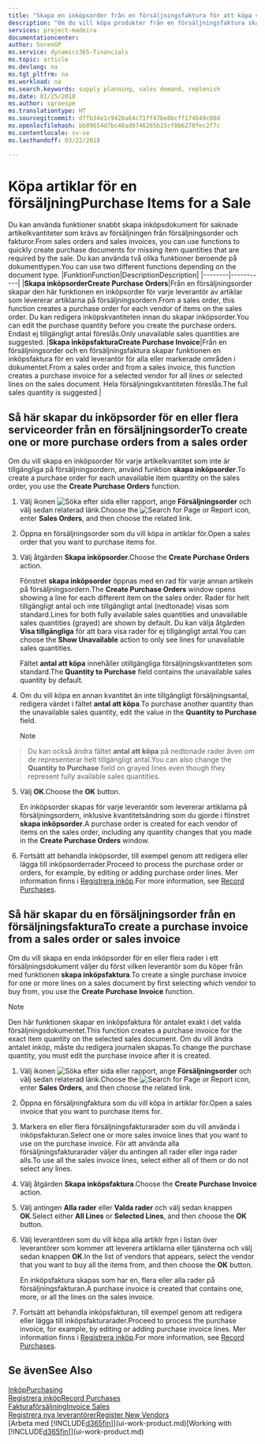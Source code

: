 ```yaml
---
title: "Skapa en inköpsorder från en försäljningsfaktura för att köpa varor till försäljning |  Microsoft Docs"
description: "Om du vill köpa produkter från en försäljningsfaktura skapar du en inköpsfaktura för en leverantör."
services: project-madeira
documentationcenter: 
author: SorenGP
ms.service: dynamics365-financials
ms.topic: article
ms.devlang: na
ms.tgt_pltfrm: na
ms.workload: na
ms.search.keywords: supply planning, sales demand, replenish
ms.date: 01/25/2018
ms.author: sgroespe
ms.translationtype: HT
ms.sourcegitcommit: d7fb34e1c9428a64c71ff47be8bcff174649c00d
ms.openlocfilehash: bb89654d7bc48ad9746265b15cf0b6270fec2f7c
ms.contentlocale: sv-se
ms.lasthandoff: 03/22/2018

---
```

# <a name="purchase-items-for-a-sale"></a><span data-ttu-id="18f69-103">Köpa artiklar för en försäljning</span><span class="sxs-lookup"><span data-stu-id="18f69-103">Purchase Items for a Sale</span></span>
<span data-ttu-id="18f69-104">Du kan använda funktioner snabbt skapa inköpsdokument för saknade artikelkvantiteter som krävs av försäljningen från försäljningsorder och fakturor.</span><span class="sxs-lookup"><span data-stu-id="18f69-104">From sales orders and sales invoices, you can use functions to quickly create purchase documents for missing item quantities that are required by the sale.</span></span> <span data-ttu-id="18f69-105">Du kan använda två olika funktioner beroende på dokumenttypen.</span><span class="sxs-lookup"><span data-stu-id="18f69-105">You can use two different functions depending on the document type.</span></span>
|<span data-ttu-id="18f69-106">Funktion</span><span class="sxs-lookup"><span data-stu-id="18f69-106">Function</span></span>|<span data-ttu-id="18f69-107">Description</span><span class="sxs-lookup"><span data-stu-id="18f69-107">Description</span></span>|
|--------|-----------|
|<span data-ttu-id="18f69-108">**Skapa inköpsorder**</span><span class="sxs-lookup"><span data-stu-id="18f69-108">**Create Purchase Orders**</span></span>|<span data-ttu-id="18f69-109">Från en försäljningsorder skapar den här funktionen en inköpsorder för varje leverantör av artiklar som levererar artiklarna på försäljningsordern.</span><span class="sxs-lookup"><span data-stu-id="18f69-109">From a sales order, this function creates a purchase order for each vendor of items on the sales order.</span></span> <span data-ttu-id="18f69-110">Du kan redigera inköpskvantiteten innan du skapar inköpsorder.</span><span class="sxs-lookup"><span data-stu-id="18f69-110">You can edit the purchase quantity before you create the purchase orders.</span></span> <span data-ttu-id="18f69-111">Endast ej tillgängligt antal föreslås.</span><span class="sxs-lookup"><span data-stu-id="18f69-111">Only unavailable sales quantities are suggested.</span></span>
|<span data-ttu-id="18f69-112">**Skapa inköpsfaktura**</span><span class="sxs-lookup"><span data-stu-id="18f69-112">**Create Purchase Invoice**</span></span>|<span data-ttu-id="18f69-113">Från en försäljningsorder och en försäljningsfaktura skapar funktionen en inköpsfaktura för en vald leverantör för alla eller markerade områden i dokumentet.</span><span class="sxs-lookup"><span data-stu-id="18f69-113">From a sales order and from a sales invoice, this function creates a purchase invoice for a selected vendor for all lines or selected lines on the sales document.</span></span> <span data-ttu-id="18f69-114">Hela försäljningskvantiteten föreslås.</span><span class="sxs-lookup"><span data-stu-id="18f69-114">The full sales quantity is suggested.</span></span>|

## <a name="to-create-one-or-more-purchase-orders-from-a-sales-order"></a><span data-ttu-id="18f69-115">Så här skapar du inköpsorder för en eller flera serviceorder från en försäljningsorder</span><span class="sxs-lookup"><span data-stu-id="18f69-115">To create one or more purchase orders from a sales order</span></span>
<span data-ttu-id="18f69-116">Om du vill skapa en inköpsorder för varje artikelkvantitet som inte är tillgängliga på försäljningsordern, använd funktion **skapa inköpsorder**.</span><span class="sxs-lookup"><span data-stu-id="18f69-116">To create a purchase order for each unavailable item quantity on the sales order, you use the **Create Purchase Orders** function.</span></span>

1. <span data-ttu-id="18f69-117">Välj ikonen ![Söka efter sida eller rapport](media/ui-search/search_small.png "Ikonen Söka efter sida eller rapport"), ange **Försäljningsorder** och välj sedan relaterad länk.</span><span class="sxs-lookup"><span data-stu-id="18f69-117">Choose the ![Search for Page or Report](media/ui-search/search_small.png "Search for Page or Report icon") icon, enter **Sales Orders**, and then choose the related link.</span></span>
2. <span data-ttu-id="18f69-118">Öppna en försäljningsorder som du vill köpa in artiklar för.</span><span class="sxs-lookup"><span data-stu-id="18f69-118">Open a sales order that you want to purchase items for.</span></span>
3. <span data-ttu-id="18f69-119">Välj åtgärden **Skapa inköpsorder**.</span><span class="sxs-lookup"><span data-stu-id="18f69-119">Choose the **Create Purchase Orders** action.</span></span>

    <span data-ttu-id="18f69-120">Fönstret **skapa inköpsorder** öppnas med en rad för varje annan artikeln på försäljningsordern.</span><span class="sxs-lookup"><span data-stu-id="18f69-120">The **Create Purchase Orders** window opens showing a line for each different item on the sales order.</span></span> <span data-ttu-id="18f69-121">Rader för helt tillgängligt antal och inte tillgängligt antal (nedtonade) visas som standard.</span><span class="sxs-lookup"><span data-stu-id="18f69-121">Lines for both fully available sales quantities and unavailable sales quantities (grayed) are shown by default.</span></span> <span data-ttu-id="18f69-122">Du kan välja åtgärden **Visa tillgängliga** för att bara visa rader för ej tillgängligt antal.</span><span class="sxs-lookup"><span data-stu-id="18f69-122">You can choose the **Show Unavailable** action to only see lines for unavailable sales quantities.</span></span>

    <span data-ttu-id="18f69-123">Fältet **antal att köpa** innehåller otillgängliga försäljningskvantiteten som standard.</span><span class="sxs-lookup"><span data-stu-id="18f69-123">The **Quantity to Purchase** field contains the unavailable sales quantity by default.</span></span>
4. <span data-ttu-id="18f69-124">Om du vill köpa en annan kvantitet än inte tillgängligt försäljningsantal, redigera värdet i fältet **antal att köpa**.</span><span class="sxs-lookup"><span data-stu-id="18f69-124">To purchase another quantity than the unavailable sales quantity, edit the value in the **Quantity to Purchase** field.</span></span>

    > [!NOTE]  
>   <span data-ttu-id="18f69-125">Du kan också ändra fältet **antal att köpa** på nedtonade rader även om de representerar helt tillgängligt antal.</span><span class="sxs-lookup"><span data-stu-id="18f69-125">You can also change the **Quantity to Purchase** field on grayed lines even though they represent fully available sales quantities.</span></span>
5. <span data-ttu-id="18f69-126">Välj **OK**.</span><span class="sxs-lookup"><span data-stu-id="18f69-126">Choose the **OK** button.</span></span>

    <span data-ttu-id="18f69-127">En inköpsorder skapas för varje leverantör som levererar artiklarna på försäljningsordern, inklusive kvantitetsändring som du gjorde i fönstret **skapa inköpsorder**.</span><span class="sxs-lookup"><span data-stu-id="18f69-127">A purchase order is created for each vendor of items on the sales order, including any quantity changes that you made in the **Create Purchase Orders** window.</span></span>
7. <span data-ttu-id="18f69-128">Fortsätt att behandla inköpsorder, till exempel genom att redigera eller lägga till inköpsorderrader.</span><span class="sxs-lookup"><span data-stu-id="18f69-128">Proceed to process the purchase order or orders, for example, by editing or adding purchase order lines.</span></span> <span data-ttu-id="18f69-129">Mer information finns i [Registrera inköp](purchasing-how-record-purchases.md).</span><span class="sxs-lookup"><span data-stu-id="18f69-129">For more information, see [Record Purchases](purchasing-how-record-purchases.md).</span></span>


## <a name="to-create-a-purchase-invoice-from-a-sales-order-or-sales-invoice"></a><span data-ttu-id="18f69-130">Så här skapar du en försäljningsorder från en försäljningsfaktura</span><span class="sxs-lookup"><span data-stu-id="18f69-130">To create a purchase invoice from a sales order or sales invoice</span></span>
<span data-ttu-id="18f69-131">Om du vill skapa en enda inköpsorder för en eller flera rader i ett försäljningsdokument väljer du först vilken leverantör som du köper från med funktionen **skapa inköpsfaktura**.</span><span class="sxs-lookup"><span data-stu-id="18f69-131">To create a single purchase invoice for one or more lines on a sales document by first selecting which vendor to buy from, you use the **Create Purchase Invoice** function.</span></span>

> [!NOTE]  
>   <span data-ttu-id="18f69-132">Den här funktionen skapar en inköpsfaktura för antalet exakt i det valda försäljningsdokumentet.</span><span class="sxs-lookup"><span data-stu-id="18f69-132">This function creates a purchase invoice for the exact item quantity on the selected sales document.</span></span> <span data-ttu-id="18f69-133">Om du vill ändra antalet inköp, måste du redigera journalen skapas.</span><span class="sxs-lookup"><span data-stu-id="18f69-133">To change the purchase quantity, you must edit the purchase invoice after it is created.</span></span>  

1. <span data-ttu-id="18f69-134">Välj ikonen ![Söka efter sida eller rapport](media/ui-search/search_small.png "Ikonen Söka efter sida eller rapport"), ange **Försäljningsorder** och välj sedan relaterad länk.</span><span class="sxs-lookup"><span data-stu-id="18f69-134">Choose the ![Search for Page or Report](media/ui-search/search_small.png "Search for Page or Report icon") icon, enter **Sales Orders**, and then choose the related link.</span></span>
2. <span data-ttu-id="18f69-135">Öppna en försäljningfaktura som du vill köpa in artiklar för.</span><span class="sxs-lookup"><span data-stu-id="18f69-135">Open a sales invoice that you want to purchase items for.</span></span>
3. <span data-ttu-id="18f69-136">Markera en eller flera försäljningsfakturarader som du vill använda i inköpsfakturan.</span><span class="sxs-lookup"><span data-stu-id="18f69-136">Select one or more sales invoice lines that you want to use on the purchase invoice.</span></span> <span data-ttu-id="18f69-137">För att använda alla försäljningsfakturarader väljer du antingen all rader eller inga rader alls.</span><span class="sxs-lookup"><span data-stu-id="18f69-137">To use all the sales invoice lines, select either all of them or do not select any lines.</span></span>
4. <span data-ttu-id="18f69-138">Välj åtgärden **Skapa inköpsfaktura**.</span><span class="sxs-lookup"><span data-stu-id="18f69-138">Choose the **Create Purchase Invoice** action.</span></span>
5. <span data-ttu-id="18f69-139">Välj antingen **Alla rader** eller **Valda rader** och välj sedan knappen **OK**.</span><span class="sxs-lookup"><span data-stu-id="18f69-139">Select either **All Lines** or **Selected Lines**, and then choose the **OK** button.</span></span>  
6. <span data-ttu-id="18f69-140">Välj leverantören som du vill köpa alla artiklr frpn i listan över leverantörer som kommer att leverera artiklarna eller tjänsterna och välj sedan knappen **OK**.</span><span class="sxs-lookup"><span data-stu-id="18f69-140">In the list of vendors that appears, select the vendor that you want to buy all the items from, and then choose the **OK** button.</span></span>

    <span data-ttu-id="18f69-141">En inköpsfaktura skapas som har en, flera eller alla rader på försäljningsfakturan.</span><span class="sxs-lookup"><span data-stu-id="18f69-141">A purchase invoice is created that contains one, more, or all the lines on the sales invoice.</span></span>
7. <span data-ttu-id="18f69-142">Fortsätt att behandla inköpsfakturan, till exempel genom att redigera eller lägga till inköpsfakturarader.</span><span class="sxs-lookup"><span data-stu-id="18f69-142">Proceed to process the purchase invoice, for example, by editing or adding purchase invoice lines.</span></span> <span data-ttu-id="18f69-143">Mer information finns i [Registrera inköp](purchasing-how-record-purchases.md).</span><span class="sxs-lookup"><span data-stu-id="18f69-143">For more information, see [Record Purchases](purchasing-how-record-purchases.md).</span></span>

## <a name="see-also"></a><span data-ttu-id="18f69-144">Se även</span><span class="sxs-lookup"><span data-stu-id="18f69-144">See Also</span></span>
[<span data-ttu-id="18f69-145">Inköp</span><span class="sxs-lookup"><span data-stu-id="18f69-145">Purchasing</span></span>](purchasing-manage-purchasing.md)  
[<span data-ttu-id="18f69-146">Registrera inköp</span><span class="sxs-lookup"><span data-stu-id="18f69-146">Record Purchases</span></span>](purchasing-how-record-purchases.md)  
[<span data-ttu-id="18f69-147">Fakturaförsäljning</span><span class="sxs-lookup"><span data-stu-id="18f69-147">Invoice Sales</span></span>](sales-how-invoice-sales.md)  
[<span data-ttu-id="18f69-148">Registrera nya leverantörer</span><span class="sxs-lookup"><span data-stu-id="18f69-148">Register New Vendors</span></span>](purchasing-how-register-new-vendors.md)  
<span data-ttu-id="18f69-149">[Arbeta med [!INCLUDE[d365fin](includes/d365fin_md.md)]](ui-work-product.md)</span><span class="sxs-lookup"><span data-stu-id="18f69-149">[Working with [!INCLUDE[d365fin](includes/d365fin_md.md)]](ui-work-product.md)</span></span>

